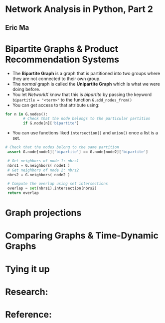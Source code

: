 # Network Analysis in Python, Part 2
## Eric Ma

# Bipartite Graphs & Product Recommendation Systems
- The **Bipartite Graph** is a graph that is partitioned into two groups where they are not connected to their own group.
- The *normal* graph is called the **Unipartite Graph** which is what we were doing before.
- You let *NetworkX* know that this is *bipartite* by passing the keyword `bipartitle = "<term>"` to the function `G.add_nodes_from()`
- You can get access to that attribute using:
```python
for n in G.nodes():
        # Check that the node belongs to the particular partition
        if G.node[n]['bipartite']
```
- You can use functions liked `intersection()` and `union()` once a list is a set.
```python
# Check that the nodes belong to the same partition
 assert G.node[node1]['bipartite'] == G.node[node2]['bipartite']

 # Get neighbors of node 1: nbrs1
 nbrs1 = G.neighbors( node1 )
 # Get neighbors of node 2: nbrs2
 nbrs2 = G.neighbors( node2 )

 # Compute the overlap using set intersections
 overlap = set(nbrs1).intersection(nbrs2)
 return overlap
 ```


# Graph projections

# Comparing Graphs & Time-Dynamic Graphs

# Tying it up

# Research:

# Reference:
